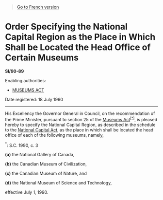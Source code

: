 > [Go to French version](/fr/Règlements/Textes%20réglementaires/90/89.md)

# Order Specifying the National Capital Region as the Place in Which Shall be Located the Head Office of Certain Museums

**SI/90-89**

Enabling authorities: 
- [MUSEUMS ACT](/en/Acts/Statutes%20of%20Canada/1990/c.%203.md)

Date registered: 18 July 1990

----------

His Excellency the Governor General in Council, on the recommendation of the Prime Minister, pursuant to section 25 of the [Museums Act](/en/Acts/Statutes%20of%20Canada/1990/c.%203.md)<sup><a href='#fn_SI-90-89_e_hq_6468'>[*]</a></sup>, is pleased hereby to specify the National Capital Region, as described in the schedule to the [National Capital Act](/en/Acts/Revised%20Statutes%20of%20Canada/N/N-4.md), as the place in which shall be located the head office of each of the following museums, namely,

<a name='fn_SI-90-89_e_hq_6468'><sup>*</sup></a>: S.C. 1990, c. 3<br />

**(a)** the National Gallery of Canada,



**(b)** the Canadian Museum of Civilization,



**(c)** the Canadian Museum of Nature, and



**(d)** the National Museum of Science and Technology,



effective July 1, 1990.




